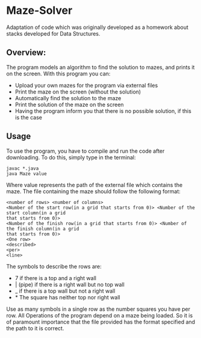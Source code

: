 # Maze-Solver
Adaptation of code which was originally developed as a homework about stacks developed for Data Structures.
## Overview:
The program models an algorithm to find the solution to mazes, and prints it on the screen.
With this program you can:
- Upload your own mazes for the program via external files
- Print the maze on the screen (without the solution)
- Automatically find the solution to the maze
- Print the solution of the maze on the screen
- Having the program inform you that there is no possible solution, if this is the case
## Usage
To use the program, you have to compile and run the code after downloading. To do this, simply
type in the terminal:
```
javac *.java
java Maze value
```
Where value represents the path of the external file which contains the maze. The file containing
the maze should follow the following format:
```
<number of rows> <number of columns>
<Number of the start row(in a grid that starts from 0)> <Number of the start column(in a grid
that starts from 0)>
<Number of the finish row(in a grid that starts from 0)> <Number of the finish column(in a grid
that starts from 0)>
<One row>
<described>
<per>
<line>
```
The symbols to describe the rows are:
- 7 if there is a top and a right wall
- | (pipe) if there is a right wall but no top wall
- _ if there is a top wall but not a right wall
- \* The square has neither top nor right wall



Use as many symbols in a single row as the number squares you have per row.
All Operations of the program depend on a maze being loaded. So it is of paramount importance
that the file provided has the format specified and the path to it is correct.
